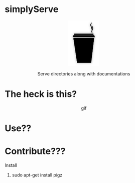 # simplyServe

<p align=center>

<img src="https://raw.githubusercontent.com/Naresh1318/simplyServe/master/static/img/icon.png?token=ADHNPQPRG4VR55RPZ7REC3K5GI5YE" alt="simplyServe" width=20%/>

<p align="center"> Serve directories along with documentations </p>

</p>

# The heck is this?

<p align=center>
    gif
</p>

# Use??


# Contribute???


Install
1. sudo apt-get install pigz